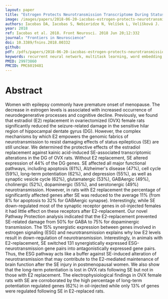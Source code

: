 ```yaml
---
layout: paper
title: "Estrogen Protects Neurotransmission Transcriptome During Status Epilepticus"
image: /images/papers/2018-06-20-iacobas-estrogen-protects-neurotransmission.jpg
authors: Iacobas DA, Iacobas S, Nebieridze N, Velíšek L, Velíšková J.
year: 2018
ref: Iacobas et al. 2018. Front Neurosci. 2018 Jun 20;12:332
journal: "Frontiers in Neuroscience"
doi: 10.3389/fnins.2018.00332
github:
pdf: /pdfs/papers/2018-06-20-iacobas-estrogen-protects-neurotransmission.pdf
keywords: recurrent neural network, multitask learning, word embedding, parts-of-speech tagging, named entity recognition, electronic medical records
PMID: 29973860
PMCID: PMC6019481
---
```


# Abstract

Women with epilepsy commonly have premature onset of menopause. The decrease in estrogen levels is associated with increased occurrence of neurodegenerative processes and cognitive decline. Previously, we found that estradiol (E2) replacement in ovariectomized (OVX) female rats significantly reduced the seizure-related damage in the sensitive hilar region of hippocampal dentate gyrus (DG). However, the complex mechanisms by which E2 empowers the genomic fabrics of neurotransmission to resist damaging effects of status epilepticus (SE) are still unclear. We determined the protective effects of the estradiol replacement against kainic acid-induced SE-associated transcriptomic alterations in the DG of OVX rats. Without E2 replacement, SE altered expression of 44% of the DG genes. SE affected all major functional pathways, including apoptosis (61%), Alzheimer's disease (47%), cell cycle (59%), long-term potentiation (62%), and depression (55%), as well as synaptic vesicle cycle (62%), glutamatergic (53%), GABAergic (49%), cholinergic (52%), dopaminergic (55%), and serotonergic (49%) neurotransmission. However, in rats with E2 replacement the percentage of significantly affected genes after SE was reduced to the average 11% (from 8% for apoptosis to 32% for GABAergic synapse). Interestingly, while SE down-regulated most of the synaptic receptor genes in oil-injected females it had little effect on these receptors after E2-replacement. Our novel Pathway Protection analysis indicated that the E2-replacement prevented SE-related damage from 50% for GABA to 75% for dopaminergic transmission. The 15% synergistic expression between genes involved in estrogen signaling (ESG) and neurotransmission explains why low E2 levels result in down-regulation of neurotransmission. Interestingly, in animals with E2-replacement, SE switched 131 synergistically expressed ESG-neurotransmission gene pairs into antagonistically expressed gene pairs. Thus, the ESG pathway acts like a buffer against SE-induced alteration of neurotransmission that may contribute to the E2-mediated maintenance of brain function after the SE injury in postmenopausal women. We also show that the long-term potentiation is lost in OVX rats following SE but not in those with E2 replacement. The electrophysiological findings in OVX female rats with SE are corroborated by the high percentage of long-term potentiation regulated genes (62%) in oil-injected while only 13% of genes were regulated following SE in E2-replaced rats.
